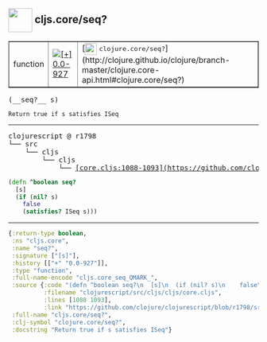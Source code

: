 ## <img width="48px" valign="middle" src="http://i.imgur.com/Hi20huC.png"> cljs.core/seq?

 <table border="1">
<tr>
<td>function</td>
<td><a href="https://github.com/cljsinfo/api-refs/tree/0.0-927"><img valign="middle" alt="[+] 0.0-927" src="https://img.shields.io/badge/+-0.0--927-lightgrey.svg"></a> </td>
<td>
[<img height="24px" valign="middle" src="http://i.imgur.com/1GjPKvB.png"> <samp>clojure.core/seq?</samp>](http://clojure.github.io/clojure/branch-master/clojure.core-api.html#clojure.core/seq?)
</td>
</tr>
</table>

 <samp>
(__seq?__ s)<br>
</samp>

```
Return true if s satisfies ISeq
```

---

 <pre>
clojurescript @ r1798
└── src
    └── cljs
        └── cljs
            └── <ins>[core.cljs:1088-1093](https://github.com/clojure/clojurescript/blob/r1798/src/cljs/cljs/core.cljs#L1088-L1093)</ins>
</pre>

```clj
(defn ^boolean seq?
  [s]
  (if (nil? s)
    false
    (satisfies? ISeq s)))
```


---

```clj
{:return-type boolean,
 :ns "cljs.core",
 :name "seq?",
 :signature ["[s]"],
 :history [["+" "0.0-927"]],
 :type "function",
 :full-name-encode "cljs.core_seq_QMARK_",
 :source {:code "(defn ^boolean seq?\n  [s]\n  (if (nil? s)\n    false\n    (satisfies? ISeq s)))",
          :filename "clojurescript/src/cljs/cljs/core.cljs",
          :lines [1088 1093],
          :link "https://github.com/clojure/clojurescript/blob/r1798/src/cljs/cljs/core.cljs#L1088-L1093"},
 :full-name "cljs.core/seq?",
 :clj-symbol "clojure.core/seq?",
 :docstring "Return true if s satisfies ISeq"}

```
